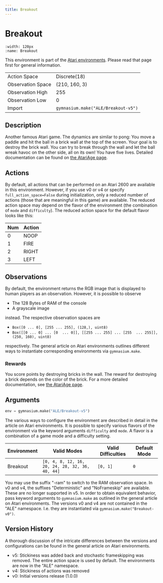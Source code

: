 ```yaml
---
title: Breakout
---
```


# Breakout

```{figure} ../../_static/videos/atari/breakout.gif
:width: 120px
:name: Breakout
```

This environment is part of the <a href='..'>Atari environments</a>. Please read that page first for general information.

|                   |                                     |
|-------------------|-------------------------------------|
| Action Space      | Discrete(18)                        |
| Observation Space | (210, 160, 3)                       |
| Observation High  | 255                                 |
| Observation Low   | 0                                   |
| Import            | `gymnasium.make("ALE/Breakout-v5")` |

## Description

Another famous Atari game. The dynamics are similar to pong: You move a paddle and hit the ball in a brick wall at the
top of the screen. Your goal is to destroy the brick wall. You can try to break through the wall and let the ball
wreak havoc on the other side, all on its own! You have five lives.
Detailed documentation can be found on [the AtariAge page](https://atariage.com/manual_html_page.php?SoftwareID=889).

## Actions

By default, all actions that can be performed on an Atari 2600 are available in this environment.
However, if you use v0 or v4 or specify `full_action_space=False` during initialization, only a reduced
number of actions (those that are meaningful in this game) are available. The reduced action space may depend
on the flavor of the environment (the combination of `mode` and `difficulty`). The reduced action space for the default
flavor looks like this:

| Num | Action |
|-----|--------|
| 0   | NOOP   |
| 1   | FIRE   |
| 2   | RIGHT  |
| 3   | LEFT   |

## Observations

By default, the environment returns the RGB image that is displayed to human players as an observation. However, it is
possible to observe

- The 128 Bytes of RAM of the console
- A grayscale image

instead. The respective observation spaces are

- `Box([0 ... 0], [255 ... 255], (128,), uint8)`
- `Box([[0 ... 0]
 ...
 [0  ... 0]], [[255 ... 255]
 ...
 [255  ... 255]], (250, 160), uint8)
`

respectively. The general article on Atari environments outlines different ways to instantiate corresponding environments
via `gymnasium.make`.

### Rewards

You score points by destroying bricks in the wall. The reward for destroying a brick depends on the color of the brick.
For a more detailed documentation, see [the AtariAge page](https://atariage.com/manual_html_page.php?SoftwareID=889).

## Arguments

```python
env = gymnasium.make("ALE/Breakout-v5")
```

The various ways to configure the environment are described in detail in the article on Atari environments.
It is possible to specify various flavors of the environment via the keyword arguments `difficulty` and `mode`.
A flavor is a combination of a game mode and a difficulty setting.

| Environment | Valid Modes                                     | Valid Difficulties | Default Mode |
|-------------|-------------------------------------------------|--------------------|--------------|
| Breakout    | `[0, 4, 8, 12, 16, 20, 24, 28, 32, 36, 40, 44]` | `[0, 1]`           | `0`          |

You may use the suffix "-ram" to switch to the RAM observation space. In v0 and v4, the suffixes "Deterministic" and "NoFrameskip"
are available. These are no longer supported in v5. In order to obtain equivalent behavior, pass keyword arguments to `gymnasium.make` as outlined in
the general article on Atari environments.
The versions v0 and v4 are not contained in the "ALE" namespace. I.e. they are instantiated via `gymnasium.make("Breakout-v0")`.

## Version History

A thorough discussion of the intricate differences between the versions and configurations can be found in the
general article on Atari environments.

* v5: Stickiness was added back and stochastic frameskipping was removed. The entire action space is used by default. The environments are now in the "ALE" namespace.
* v4: Stickiness of actions was removed
* v0: Initial versions release (1.0.0)
